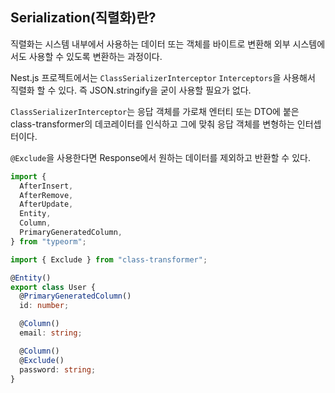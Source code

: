 ## Serialization(직렬화)란?

직렬화는 시스템 내부에서 사용하는 데이터 또는 객체를 바이트로 변환해 외부 시스템에서도 사용할 수 있도록 변환하는 과정이다.

Nest.js 프로젝트에서는 `ClassSerializerInterceptor` `Interceptors`을 사용해서 직렬화 할 수 있다.
즉 JSON.stringify을 굳이 사용할 필요가 없다.

`ClassSerializerInterceptor`는 응답 객체를 가로채 엔터티 또는 DTO에 붙은 class-transformer의 데코레이터를 인식하고 그에 맞춰 응답 객체를 변형하는 인터셉터이다.

`@Exclude`을 사용한다면 Response에서 원하는 데이터를 제외하고 반환할 수 있다.

```ts
import {
  AfterInsert,
  AfterRemove,
  AfterUpdate,
  Entity,
  Column,
  PrimaryGeneratedColumn,
} from "typeorm";

import { Exclude } from "class-transformer";

@Entity()
export class User {
  @PrimaryGeneratedColumn()
  id: number;

  @Column()
  email: string;

  @Column()
  @Exclude()
  password: string;
}
```
